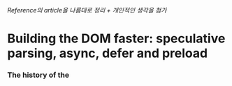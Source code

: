 *Reference의 article을 나름대로 정리 + 개인적인 생각을 첨가*

# Building the DOM faster: speculative parsing, async, defer and preload

### The history of the <script> tag & CSS
- HTML → `<script>` → DOM
  - `script`가 중간에 들어가 있을 경우 HTML 파싱이 `script`의 실행이 끝날때까지 block됨
  - `script`가 DOM을 접근/조작할 수 있기 때문. e.g., `document.write()`
- CSS는 document를 수정하지 않는데 왜?: `script`는 CSSOM 또한 접근/조작할 수 있기 때문
- 이로 인해 발생한 문제가 FOUC(Flash of unstyled content)
- PoC: https://codepen.io/micikato/pen/JroPNm

### Speculative Parsing

#### 읽기 전 내 생각
Computer Architecture 수업 이후로 Speculative 라는 단어를 참 오랜만에 본다.

너무 자세한 내용은 여기서 다루지 않겠지만(Pipeline, Out of order execution, Superscala 등 너무 많은 background가 필요하다) 짧게 말하자면 성능 향상을 위해 뒤의 내용을 미리 실행해보고 아니면 되돌리자라는 컨셉이다. (prediction, prefetch, unroll 등이 있다)

물론 이에 관련된 매우 크리티컬한 취약점인 Spectre, Meltdown이 나오긴했다.

article을 읽기 전에 제목만 봐서는 DOM 파싱을 하면서 resource를 미리 가져오는 듯 하다.

#### Article의 내용

``` html
<script src="slider.js"></script>
<script src="animate.js"></script>
<script src="cookie.js"></script>
<img src="slide1.png">
<img src="slide2.png">
```

- Problem: HTML 파서는 `img`를 fetch 하기전까지 모든 `script`를 로드 및 실행해야함
- Idea: `script`실행 중에 (DOM을 만드는 건 좀 위험하지만) 파싱을 진행하면서 추후 어떤 리소스가 필요한진 알 수 있다.
  - ie: lookahead downloader
  - chrome, safari: the preload scanner
  - firefox: speculative parser

![Preloading resources with speculative parsing](https://hacks.mozilla.org/files/2017/09/waterfall-2-bold@2x-768x319.png)

- 꽤나 위험한 Assumption: `script`에서 DOM을 조작하지 않을 가능성이 높다.
  - `speculative`라고 쓴 이유는 역시 `script`의 개입이 위험할 수 있기 때문. e.g., `document.write()`
  - 따라서 어떤 리소스가 필요한지 보고 `preload`하는데 그침 (DOM tree construction은 안함)
  - article만 보면 firefox는 내부적인 unroll 알고리즘이 있는듯 하다.

### (Pre)loading stuff
- 모든 major 브라우저들이 preload를 지원하는 것
  - scripts
  - external CSS
  - images from the `<img>` tag
- 브라우저가 parallel하게 다운 받으려면 다수의 connection이 필요함
- 특정 리소스들을 markup을 통해 `prioritize` 할 수 있음

### defer and async
- `script` 다운로드가 DOM construction을 block하지 않음: background에서 `script`를 fetch하면서 HTML 파싱을 그대로 유지함
- `defer`: HTML 파싱이 끝나면 스크립트 파일 실행
  - HTML 파싱하는 동안 blcok하지 않고 `script`를 다운받음
  - HTML 파싱이 끝난 후, `DOMContentLoaded` event 실행전 script를 실행
  - 호출된 순서대로 실행됨
- `async`: 스크립트 파일이 비동기적으로 실행 될 수 있음
  - HTML 파싱하는 동안 block하지 않고 `script`를 다운 받음
  - `script`가 다운로드완료되면 HTML 파싱을 block하고 `script`를 실행
  - 다운로드완료 시점에 실행되기 때문에, 실행 순서를 제어할 필요가 있음
- `defer`와 `async`는 모두 **external script**에 적용.

### preload
- viewport에 최대한 빨리 렌더링 되어야할 리소스들에 사용할 수 있음
- 해당 리소스는 동일한 우선순위로 로드되지만, 다운로드가 더 일찍 시작되도록 허용
- e.g., `<link rel="preload" href="..." as="...">`
- as
  - `preload`를 사용가능한 content들; script, style, image, font, audio, video 등
  - as에 올바른 값이 설정되지 않으면 preload 된 리소스를 사용하지 않음

### prefetch
- 기회가 있으면 중요하지 않은 것을 먼저 발생시키려고 함
- 사용자가 다음에 할 행동을 선점하여 준비하는데 적합 (e.g., 예상된 행동 혹은 나중에 필요)
- 페이지가 로딩을 마쳤고, 사용 가능한 대역폭이 있을 때 가장 낮은 우선순위로 가져옴
- "helps to fetch the resource and places it in the cache. instead of making another request"

### preconnect
- 브라우저에게 host에 연결하고 컨텐츠를 가져오려 한다는 것을 알림
- 연결 단계에서 시간 절약, but 반드시 컨텐츠를 바로 가져올 필요 없는 경우
- e.g., `<link rel="preconnect" href="https://example.com">`
- DNS lookup & TCP handshaking을 처리
- dns-prefetch: dns lookup만을 처리

---
## Reference
- https://hacks.mozilla.org/2017/09/building-the-dom-faster-speculative-parsing-async-defer-and-preload
- https://developers.google.com/web/fundamentals/performance/resource-prioritization?hl=ko
- https://codeburst.io/how-to-improve-web-performance-by-using-preload-preconnect-prefetch-6c64e0ecd164